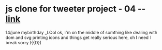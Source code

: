 # js clone for tweeter project - 04 --  <a href='https://mzughbor.github.io/Twitter-Clone/'>link</a>
14/june mybirthday _LOol ok, I'm on the middle of somthing like dealing with dom and svg printing icons and things get really serious here, oh I need I break sorry ){{D})
